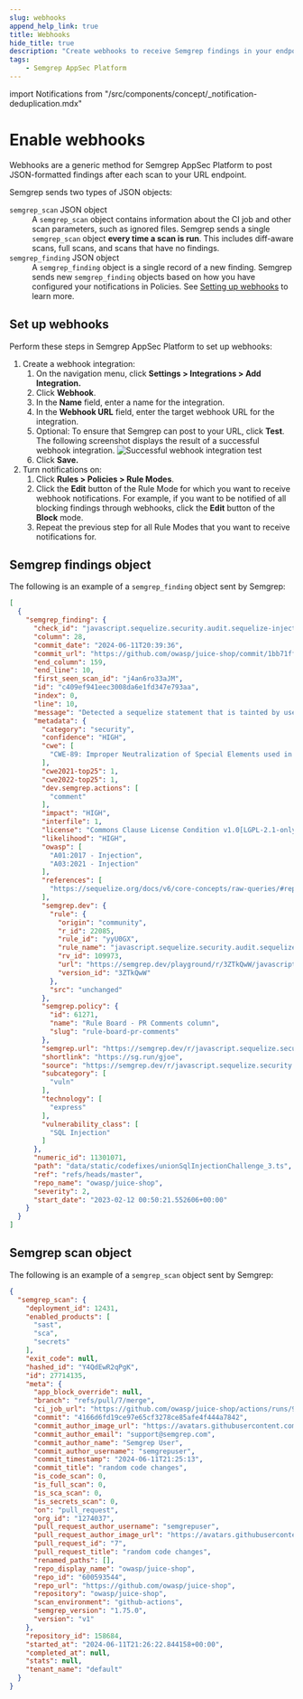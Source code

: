 ```yaml
---
slug: webhooks
append_help_link: true
title: Webhooks
hide_title: true
description: "Create webhooks to receive Semgrep findings in your endpoints."
tags:
    - Semgrep AppSec Platform
---
```


import Notifications from "/src/components/concept/_notification-deduplication.mdx"

# Enable webhooks

Webhooks are a generic method for Semgrep AppSec Platform to post JSON-formatted findings after each scan to your URL endpoint.

Semgrep sends two types of JSON objects:

<dl>
<dt><code>semgrep_scan</code> JSON object</dt>
<dd> A <code>semgrep_scan</code> object contains information about the CI job and other scan parameters, such as ignored files. Semgrep sends a single <code>semgrep_scan</code> object <strong>every time a scan is run</strong>. This includes diff-aware scans, full scans, and scans that have no findings.</dd>
<dt><code>semgrep_finding</code> JSON object</dt>
<dd>A <code>semgrep_finding</code> object is a single record of a new finding. Semgrep sends new <code>semgrep_finding</code> objects based on how you have configured your notifications in Policies. See <a href="#setting-up-webhooks">Setting up webhooks</a> to learn more.</dd>
</dl>

## Set up webhooks

Perform these steps in Semgrep AppSec Platform to set up webhooks:

1. Create a webhook integration:
    1. On the navigation menu, click **<i class="fa-solid fa-gear"></i> Settings > Integrations > Add Integration.**
    2. Click **Webhook**.
    3. In the **Name** field, enter a name for the integration.
    4. In the **Webhook URL** field, enter the target webhook URL for the integration.
    5. Optional: To ensure that Semgrep can post to your URL, click **Test**. The following screenshot displays the result of a successful webhook integration.
    ![Successful webhook integration test](/img/webhook-successful-test.png)
    6. Click **Save.**
2. Turn notifications on:
    1. Click **Rules > Policies > <i class="fa-solid fa-gear"></i> Rule Modes**.
    2. Click the **Edit** button of the Rule Mode for which you want to receive webhook notifications. For example, if you want to be notified of all blocking findings through webhooks, click the **Edit** button of the **Block** mode.
    3. Repeat the previous step for all Rule Modes that you want to receive notifications for.

<Notifications />

## Semgrep findings object

The following is an example of a `semgrep_finding` object sent by Semgrep:

```json
[
  {
    "semgrep_finding": {
      "check_id": "javascript.sequelize.security.audit.sequelize-injection-express.express-sequelize-injection",
      "column": 28,
      "commit_date": "2024-06-11T20:39:36",
      "commit_url": "https://github.com/owasp/juice-shop/commit/1bb71fff3589e51293e373274092d82c426025d2",
      "end_column": 159,
      "end_line": 10,
      "first_seen_scan_id": "j4an6ro33aJM",
      "id": "c409ef941eec3008da6e1fd347e793aa",
      "index": 0,
      "line": 10,
      "message": "Detected a sequelize statement that is tainted by user-input. This could lead to SQL injection if the variable is user-controlled and is not properly sanitized. In order to prevent SQL injection, it is recommended to use parameterized queries or prepared statements.",
      "metadata": {
        "category": "security",
        "confidence": "HIGH",
        "cwe": [
          "CWE-89: Improper Neutralization of Special Elements used in an SQL Command ('SQL Injection')"
        ],
        "cwe2021-top25": 1,
        "cwe2022-top25": 1,
        "dev.semgrep.actions": [
          "comment"
        ],
        "impact": "HIGH",
        "interfile": 1,
        "license": "Commons Clause License Condition v1.0[LGPL-2.1-only]",
        "likelihood": "HIGH",
        "owasp": [
          "A01:2017 - Injection",
          "A03:2021 - Injection"
        ],
        "references": [
          "https://sequelize.org/docs/v6/core-concepts/raw-queries/#replacements"
        ],
        "semgrep.dev": {
          "rule": {
            "origin": "community",
            "r_id": 22085,
            "rule_id": "yyU0GX",
            "rule_name": "javascript.sequelize.security.audit.sequelize-injection-express.express-sequelize-injection",
            "rv_id": 109973,
            "url": "https://semgrep.dev/playground/r/3ZTkQwW/javascript.sequelize.security.audit.sequelize-injection-express.express-sequelize-injection",
            "version_id": "3ZTkQwW"
          },
          "src": "unchanged"
        },
        "semgrep.policy": {
          "id": 61271,
          "name": "Rule Board - PR Comments column",
          "slug": "rule-board-pr-comments"
        },
        "semgrep.url": "https://semgrep.dev/r/javascript.sequelize.security.audit.sequelize-injection-express.express-sequelize-injection",
        "shortlink": "https://sg.run/gjoe",
        "source": "https://semgrep.dev/r/javascript.sequelize.security.audit.sequelize-injection-express.express-sequelize-injection",
        "subcategory": [
          "vuln"
        ],
        "technology": [
          "express"
        ],
        "vulnerability_class": [
          "SQL Injection"
        ]
      },
      "numeric_id": 11301071,
      "path": "data/static/codefixes/unionSqlInjectionChallenge_3.ts",
      "ref": "refs/heads/master",
      "repo_name": "owasp/juice-shop",
      "severity": 2,
      "start_date": "2023-02-12 00:50:21.552606+00:00"
    }
  }
]
```

## Semgrep scan object

The following is an example of a `semgrep_scan` object sent by Semgrep:

```json
{
  "semgrep_scan": {
    "deployment_id": 12431,
    "enabled_products": [
      "sast",
      "sca",
      "secrets"
    ],
    "exit_code": null,
    "hashed_id": "Y4QdEwR2qPgK",
    "id": 27714135,
    "meta": {
      "app_block_override": null,
      "branch": "refs/pull/7/merge",
      "ci_job_url": "https://github.com/owasp/juice-shop/actions/runs/9999999",
      "commit": "4166d6fd19ce97e65cf3278ce85afe4f444a7842",
      "commit_author_image_url": "https://avatars.githubusercontent.com/u/1274037?v=4",
      "commit_author_email": "support@semgrep.com",
      "commit_author_name": "Semgrep User",
      "commit_author_username": "semgrepuser",
      "commit_timestamp": "2024-06-11T21:25:13",
      "commit_title": "random code changes",
      "is_code_scan": 0,
      "is_full_scan": 0,
      "is_sca_scan": 0,
      "is_secrets_scan": 0,
      "on": "pull_request",
      "org_id": "1274037",
      "pull_request_author_username": "semgrepuser",
      "pull_request_author_image_url": "https://avatars.githubusercontent.com/u/29760937?s=200&v=4",
      "pull_request_id": "7",
      "pull_request_title": "random code changes",
      "renamed_paths": [],
      "repo_display_name": "owasp/juice-shop",
      "repo_id": "600593544",
      "repo_url": "https://github.com/owasp/juice-shop",
      "repository": "owasp/juice-shop",
      "scan_environment": "github-actions",
      "semgrep_version": "1.75.0",
      "version": "v1"
    },
    "repository_id": 158684,
    "started_at": "2024-06-11T21:26:22.844158+00:00",
    "completed_at": null,
    "stats": null,
    "tenant_name": "default"
  }
}
```
